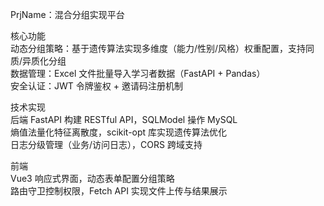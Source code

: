 PrjName：混合分组实现平台

核心功能  
动态分组策略：基于遗传算法实现多维度（能力/性别/风格）权重配置，支持同质/异质化分组  
数据管理：Excel 文件批量导入学习者数据（FastAPI + Pandas）  
安全认证：JWT 令牌鉴权 + 邀请码注册机制  

技术实现  
后端
FastAPI 构建 RESTful API，SQLModel 操作 MySQL  
熵值法量化特征离散度，scikit-opt 库实现遗传算法优化  
日志分级管理（业务/访问日志），CORS 跨域支持  

前端  
Vue3 响应式界面，动态表单配置分组策略  
路由守卫控制权限，Fetch API 实现文件上传与结果展示  
